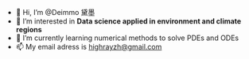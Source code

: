 - 👋 Hi, I’m @Deimmo 黛墨
- 👀 I’m interested in **Data science applied in environment and climate regions**
- 🌱 I’m currently learning numerical methods to solve PDEs and ODEs
- 📫 My email adress is highrayzh@gmail.com
